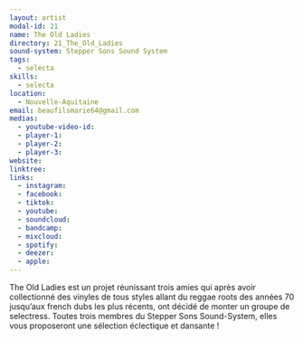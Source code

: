 ```yaml
---
layout: artist
modal-id: 21
name: The Old Ladies
directory: 21_The_Old_Ladies
sound-system: Stepper Sons Sound System
tags: 
  - selecta
skills: 
  - selecta
location:
  - Nouvelle-Aquitaine
email: beaufilsmarie64@gmail.com
medias:
  - youtube-video-id: 
  - player-1: 
  - player-2: 
  - player-3: 
website: 
linktree: 
links:
  - instagram: 
  - facebook: 
  - tiktok: 
  - youtube: 
  - soundcloud: 
  - bandcamp: 
  - mixcloud: 
  - spotify: 
  - deezer: 
  - apple: 
---
```


The Old Ladies est un projet réunissant trois amies qui après avoir collectionné des vinyles de tous styles allant du reggae roots des
années 70 jusqu’aux french dubs les plus récents, ont décidé de monter un groupe de selectress. Toutes trois membres du Stepper
Sons Sound-System, elles vous proposeront une sélection éclectique et dansante !
